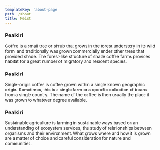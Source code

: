 ```yaml
---
templateKey: 'about-page'
path: /about
title: Meist
---
```

### Pealkiri
Coffee is a small tree or shrub that grows in the forest understory in its wild form, and traditionally was grown commercially under other trees that provided shade. The forest-like structure of shade coffee farms provides habitat for a great number of migratory and resident species.

### Pealkiri
Single-origin coffee is coffee grown within a single known geographic origin. Sometimes, this is a single farm or a specific collection of beans from a single country. The name of the coffee is then usually the place it was grown to whatever degree available.

### Pealkiri
Sustainable agriculture is farming in sustainable ways based on an understanding of ecosystem services, the study of relationships between organisms and their environment. What grows where and how it is grown are a matter of choice and careful consideration for nature and communities.
